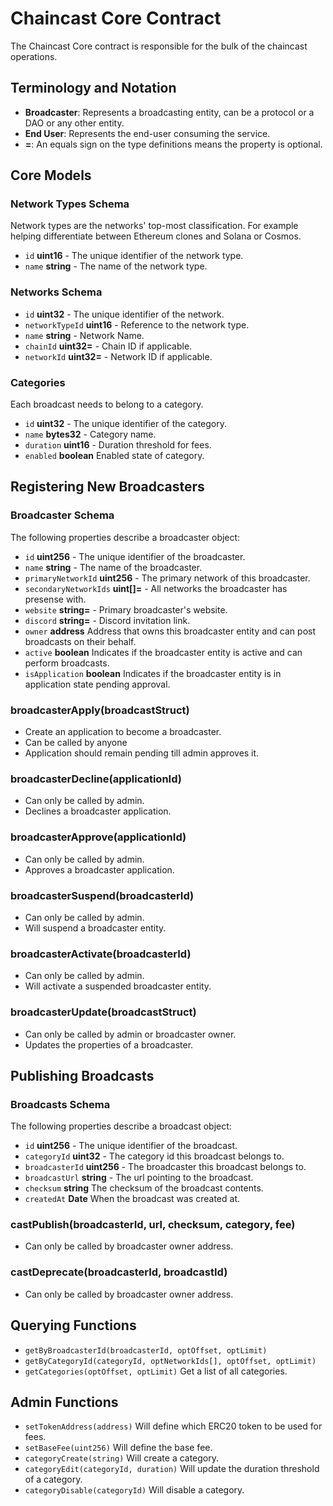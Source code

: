 # Chaincast Core Contract

The Chaincast Core contract is responsible for the bulk of the chaincast operations.

## Terminology and Notation

- **Broadcaster**: Represents a broadcasting entity, can be a protocol or a DAO or any other entity.
- **End User**: Represents the end-user consuming the service.
- **=**: An equals sign on the type definitions means the property is optional.

## Core Models

### Network Types Schema

Network types are the networks' top-most classification. For example helping differentiate between Ethereum clones and Solana or Cosmos.

- `id` **uint16** - The unique identifier of the network type.
- `name` **string** - The name of the network type.

### Networks Schema

- `id` **uint32** - The unique identifier of the network.
- `networkTypeId` **uint16** - Reference to the network type.
- `name` **string** - Network Name.
- `chainId` **uint32=** - Chain ID if applicable.
- `networkId` **uint32=** - Network ID if applicable.

### Categories

Each broadcast needs to belong to a category.

- `id` **uint32** - The unique identifier of the category.
- `name` **bytes32** - Category name.
- `duration` **uint16** - Duration threshold for fees.
- `enabled` **boolean** Enabled state of category.

## Registering New Broadcasters

### Broadcaster Schema

The following properties describe a broadcaster object:

- `id` **uint256** - The unique identifier of the broadcaster.
- `name` **string** - The name of the broadcaster.
- `primaryNetworkId` **uint256** - The primary network of this broadcaster.
- `secondaryNetworkIds` **uint[]=** - All networks the broadcaster has presense with.
- `website` **string=** - Primary broadcaster's website.
- `discord` **string=** - Discord invitation link.
- `owner` **address** Address that owns this broadcaster entity and can post broadcasts on their behalf.
- `active` **boolean** Indicates if the broadcaster entity is active and can perform broadcasts.
- `isApplication` **boolean** Indicates if the broadcaster entity is in application state pending approval.

### broadcasterApply(broadcastStruct)

- Create an application to become a broadcaster.
- Can be called by anyone
- Application should remain pending till admin approves it.

### broadcasterDecline(applicationId)

- Can only be called by admin.
- Declines a broadcaster application.

### broadcasterApprove(applicationId)

- Can only be called by admin.
- Approves a broadcaster application.

### broadcasterSuspend(broadcasterId)

- Can only be called by admin.
- Will suspend a broadcaster entity.

### broadcasterActivate(broadcasterId)

- Can only be called by admin.
- Will activate a suspended broadcaster entity.

### broadcasterUpdate(broadcastStruct)

- Can only be called by admin or broadcaster owner.
- Updates the properties of a broadcaster.

## Publishing Broadcasts

### Broadcasts Schema

The following properties describe a broadcast object:

- `id` **uint256** - The unique identifier of the broadcast.
- `categoryId` **uint32** - The category id this broadcast belongs to.
- `broadcasterId` **uint256** - The broadcaster this broadcast belongs to.
- `broadcastUrl` **string** - The url pointing to the broadcast.
- `checksum` **string** The checksum of the broadcast contents.
- `createdAt` **Date** When the broadcast was created at.

### castPublish(broadcasterId, url, checksum, category, fee)

- Can only be called by broadcaster owner address.

### castDeprecate(broadcasterId, broadcastId)

- Can only be called by broadcaster owner address.

## Querying Functions

- `getByBroadcasterId(broadcasterId, optOffset, optLimit)`
- `getByCategoryId(categoryId, optNetworkIds[], optOffset, optLimit)`
- `getCategories(optOffset, optLimit)` Get a list of all categories.

## Admin Functions

- `setTokenAddress(address)` Will define which ERC20 token to be used for fees.
- `setBaseFee(uint256)` Will define the base fee.
- `categoryCreate(string)` Will create a category.
- `categoryEdit(categoryId, duration)` Will update the duration threshold of a category.
- `categoryDisable(categoryId)` Will disable a category.
